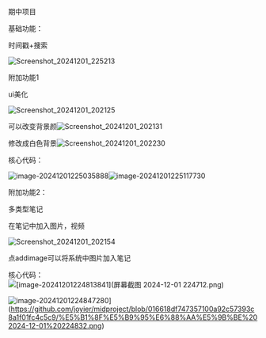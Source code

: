 期中项目

基础功能：

时间戳+搜索

![Screenshot_20241201_225213](Screenshot_20241201_225213.jpg)

附加功能1

ui美化

![Screenshot_20241201_202125](Screenshot_20241201_202125.jpg)

可以改变背景颜![Screenshot_20241201_202131](Screenshot_20241201_202131.jpg)

修改成白色背景![Screenshot_20241201_202230](Screenshot_20241201_202230.jpg)

核心代码：

![image-20241201225035888](image-20241201225035888.png)![image-20241201225117730](image-20241201225117730.png)

附加功能2：

多类型笔记

在笔记中加入图片，视频

![Screenshot_20241201_202154](Screenshot_20241201_202154.jpg)

点addimage可以将系统中图片加入笔记

核心代码：![[image-20241201224813841](屏幕截图 2024-12-01 224712.png)](https://github.com/joyier/midproject/blob/bf68ee2ff10209f13eef112497a49c9aebe3161d/%E5%B1%8F%E5%B9%95%E6%88%AA%E5%9B%BE%202024-12-01%20224712.png)

![image-20241201224847280](image-20241201224847280.png)](https://github.com/joyier/midproject/blob/016618df747357100a92c57393c8a1f01fc4c5c9/%E5%B1%8F%E5%B9%95%E6%88%AA%E5%9B%BE%202024-12-01%20224832.png)
